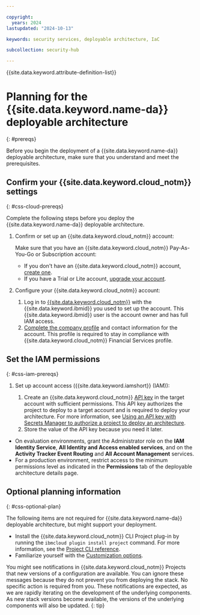 ```yaml
---

copyright:
  years: 2024
lastupdated: "2024-10-13"

keywords: security services, deployable architecture, IaC

subcollection: security-hub

---
```


{{site.data.keyword.attribute-definition-list}}

# Planning for the {{site.data.keyword.name-da}} deployable architecture
{: #prereqs}

Before you begin the deployment of a {{site.data.keyword.name-da}} deployable architecture, make sure that you understand and meet the prerequisites.

## Confirm your {{site.data.keyword.cloud_notm}} settings
{: #css-cloud-prereqs}

Complete the following steps before you deploy the {{site.data.keyword.name-da}} deployable architecture.

1.  Confirm or set up an {{site.data.keyword.cloud_notm}} account:

    Make sure that you have an {{site.data.keyword.cloud_notm}} Pay-As-You-Go or Subscription account:

    - If you don't have an {{site.data.keyword.cloud_notm}} account, [create one](/docs/account?topic=account-account-getting-started).
    - If you have a Trial or Lite account, [upgrade your account](/docs/account?topic=account-upgrading-account).
1.  Configure your {{site.data.keyword.cloud_notm}} account:
    1.  Log in to [{{site.data.keyword.cloud_notm}}](https://cloud.ibm.com) with the {{site.data.keyword.ibmid}} you used to set up the account. This {{site.data.keyword.ibmid}} user is the account owner and has full IAM access.
    1.  [Complete the company profile](/docs/account?topic=account-contact-info) and contact information for the account. This profile is required to stay in compliance with {{site.data.keyword.cloud_notm}} Financial Services profile.

## Set the IAM permissions
{: #css-iam-prereqs}

1.  Set up account access ({{site.data.keyword.iamshort}} (IAM)):

    1.  Create an {{site.data.keyword.cloud_notm}} [API key](/docs/account?topic=account-userapikey&interface=terraform#create_user_key-api-terra) in the target account with sufficient permissions. This API key authorizes the project to deploy to a target account and is required to deploy your architecture. For more information, see [Using an API key with Secrets Manager to authorize a project to deploy an architecture](/docs/secure-enterprise?topic=secure-enterprise-authorize-project).
    1.  Store the value of the API key because you need it later.

- On evaluation environments, grant the Administrator role on the **IAM Identity Service**, **All Identity and Access enabled services**, and on the **Activity Tracker Event Routing** and **All Account Management** services.
- For a production environment, restrict access to the minimum permissions level as indicated in the **Permissions** tab of the deployable architecture details page.

## Optional planning information
{: #css-optional-plan}

The following items are not required for {{site.data.keyword.name-da}} deployable architecture, but might support your deployment.

- Install the {{site.data.keyword.cloud_notm}} CLI Project plug-in by running the `ibmcloud plugin install project` command. For more information, see the [Project CLI reference](/docs/cli?topic=cli-projects-cli).
- Familiarize yourself with the [Customization options](/docs/security-services?topic=security-services-customize-css).

You might see notifications in {{site.data.keyword.cloud_notm}} Projects that new versions of a configuration are available. You can ignore these messages because they do not prevent you from deploying the stack. No specific action is required from you. These notifications are expected, as we are rapidly iterating on the development of the underlying components. As new stack versions become available, the versions of the underlying components will also be updated.
{: tip}
